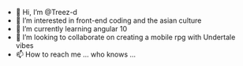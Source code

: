 - 👋 Hi, I’m @Treez-d
- 👀 I’m interested in front-end coding and the asian culture
- 🌱 I’m currently learning angular 10
- 💞️ I’m looking to collaborate on creating a mobile rpg with Undertale vibes
- 📫 How to reach me ... who knows ...

<!---
Treez-d/Treez-d is a ✨ special ✨ repository because its `README.md` (this file) appears on your GitHub profile.
You can click the Preview link to take a look at your changes.
--->
